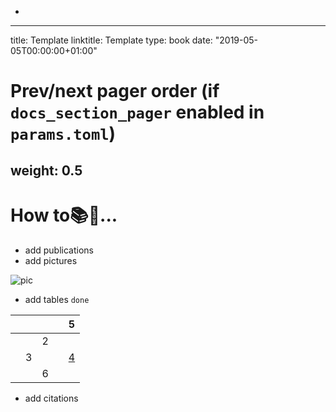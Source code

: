 - 

- ---
  title: Template
  linktitle: Template
  type: book
  date: "2019-05-05T00:00:00+01:00"

  # Prev/next pager order (if `docs_section_pager` enabled in `params.toml`)

  weight: 0.5
  ---

  # How to📚🤩...

  - add publications
  - add pictures

  ![pic](pics/uw.png)

  - add tables `done`

  |      |      |      |      | 5                           |
  | ---- | ---- | ---- | ---- | --------------------------- |
  |      |      | 2    |      |                             |
  |      | 3    |      |      | [4](https://tianbaoxie.com) |
  |      |      | 6    |      |                             |

  - add citations